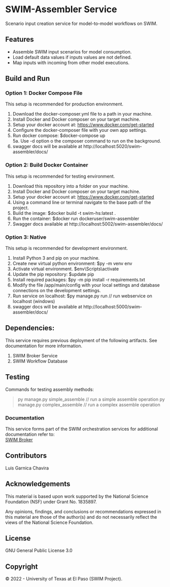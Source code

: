 # SWIM-Assembler Service
Scenario input creation service for model-to-model workflows on SWIM.

## Features
+ Assemble SWIM input scenarios for model consumption.
+ Load default data values if inputs values are not defined.
+ Map inputs with incoming from other model executions.

## Build and Run

### Option 1: Docker Compose File
This setup is recommended for production environment.   

1. Download the docker-composer.yml file to a path in your machine.   
2. Install Docker and Docker composer on your target machine.   
3. Setup your docker account at: https://www.docker.com/get-started   
4. Configure the docker-composer file with your own app settings.   
5. Run docker compose: $docker-compose up   
5a. Use -d option o the composer command to run on the background.    
6. swagger docs will be available at http://localhost:5020/swim-assembler/docs/ 


### Option 2: Build Docker Container
This setup is recommended for testing environment.   

1. Download this repository into a folder on your machine.
2. Install Docker and Docker composer on your target machine.
3. Setup your docker account at: https://www.docker.com/get-started
4. Using a command line or terminal navigate to the base path of the project.
5. Build the image: $docker build -t swim-hs:latest .
6. Run the container: $docker run dockeruser/swim-assembler
7. Swagger docs available at http://localhost:5002/swim-assembler/docs/

### Option 3: Native
This setup is recommended for development environment.       

1. Install Python 3 and pip on your machine.
2. Create new virtual python environment: $py -m venv env 
3. Activate virtual environment. $env\Scripts\activate
4. Update the pip repository: $update pip
5. Install required packages: $py -m pip install -r requirements.txt
6. Modify the file /app/main/config with your local settings and database connections on the development settings.
6. Run service on localhost: $py manage.py run  // run webservice on localhost (windows)
7. swagger docs will be available at http://localhost:5000/swim-assembler/docs/

## Dependencies:
This service requires previous deployment of the following artifacts. See documentation for more information.

1. SWIM Broker Service
2. SWIM Workflow Database

## Testing
Commands for testing assembly methods:

> py manage.py simple_assemble // run a simple assemble operation
> py manage.py complex_assemble // run a complex assemble operation

### Documentation

This service forms part of the SWIM orchestration services for additional documentation refer to:   
[SWIM Broker](https://water.cybershare.utep.edu/resources/docs/en2/backend/swim-broker/)

## Contributors
Luis Garnica Chavira    

## Acknowledgements
This material is based upon work supported by the National Science Foundation (NSF) under Grant No. 1835897.   

Any opinions, findings, and conclusions or recommendations expressed in this material are those of the author(s) and do not necessarily reflect the views of the National Science Foundation.  

## License
GNU General Public License 3.0

## Copyright   
© 2022 - University of Texas at El Paso (SWIM Project).   